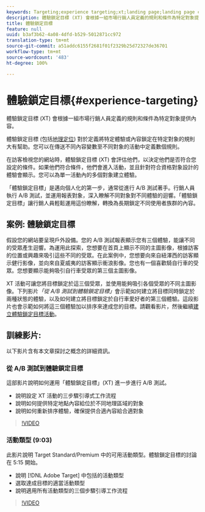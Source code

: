 ```yaml
---
keywords: Targeting;experience targeting;xt;landing page;landing page campaign
description: 體驗鎖定目標 (XT) 會根據一組市場行銷人員定義的規則和條件為特定對象提供內容。
title: 體驗鎖定目標
feature: null
uuid: b3af3b62-4a08-4dfd-b529-5012871cc972
translation-type: tm+mt
source-git-commit: a51addc6155f2681f01f2329b25d72327de36701
workflow-type: tm+mt
source-wordcount: '483'
ht-degree: 100%

---
```



# 體驗鎖定目標{#experience-targeting}

體驗鎖定目標 (XT) 會根據一組市場行銷人員定義的規則和條件為特定對象提供內容。

體驗鎖定目標 (包括[地理定位](/help/c-target/c-audiences/c-target-rules/geo.md)) 對於定義將特定體驗或內容鎖定在特定對象的規則大有幫助。您可以在傳送不同內容變數至不同對象的活動中定義數個規則。

在訪客檢視您的網站時，體驗鎖定目標 (XT) 會評估他們，以決定他們是否符合您設定的條件。如果他們符合條件，他們會進入活動，並且針對符合資格對象設計的體驗會顯示。您可以為單一活動內的多個對象建立體驗。

「體驗鎖定目標」是邁向個人化的第一步，通常從進行 A/B 測試著手。行銷人員執行 A/B 測試，並運用報表對象，深入瞭解不同對象對不同體驗的迴響。「體驗鎖定目標」讓行銷人員輕鬆運用這份瞭解，轉換為長期鎖定不同使用者族群的內容。

## 案例: 體驗鎖定目標

假設您的網站要呈現戶外設備。您的 A/B 測試報表顯示您有三個體驗，能讓不同的受眾產生迴響。為運用此探索，您想要在首頁上顯示不同的主圖影像，根據訪客的位置或興趣來吸引這些不同的受眾。在此案例中，您想要向來自紐澤西的訪客顯示健行影像，並向來自夏威夷的訪客顯示衝浪影像。您也有一個喜歡騎自行車的受眾。您想要顯示能夠吸引自行車受眾的第三個主圖影像。

XT 活動可讓您將目標鎖定於這三個受眾，並使用能夠吸引各個受眾的不同主圖影像。下列影片&#x200B;*「從 A/B 測試到體驗鎖定目標」*&#x200B;會示範如何建立將目標同時鎖定於兩種狀態的體驗，以及如何建立將目標鎖定於自行車愛好者的第三個體驗。這段影片也會示範如何將這三個體驗加以排序來達成您的目標。請觀看影片，然後繼續[建立體驗鎖定目標活動](/help/c-activities/t-experience-target/t-xt-create/xt-create.md)。

## 訓練影片:

以下影片含有本文章探討之概念的詳細資訊。

### 從 A/B 測試到體驗鎖定目標

這部影片說明如何運用「體驗鎖定目標」(XT) 進一步進行 A/B 測試。

* 說明設定 XT 活動的三步驟引導式工作流程
* 說明如何提供特定地點內容給位於不同地理區域的對象
* 說明如何重新排序體驗，確保提供合適內容給合適對象

>[!VIDEO](https://video.tv.adobe.com/v/22418/)

### 活動類型 (9:03)

此影片說明 Target Standard/Premium 中的可用活動類型。體驗鎖定目標的討論在 5:15 開始。

* 說明 [!DNL Adobe Target] 中包括的活動類型
* 選取達成目標的適當活動類型
* 說明適用所有活動類型的三個步驟引導工作流程

>[!VIDEO](https://video.tv.adobe.com/v/17386)
